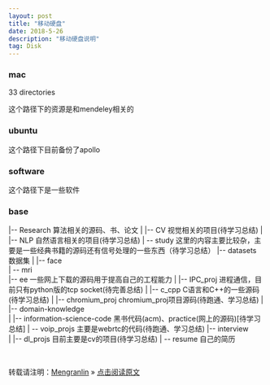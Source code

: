 ```yaml
---
layout: post
title: "移动硬盘"
date: 2018-5-26
description: "移动硬盘说明"
tag: Disk
---
```


### mac

33 directories

这个路径下的资源是和mendeley相关的

### ubuntu

这个路径下目前备份了apollo

### software

这个路径下是一些软件

### base

|-- Research                                 算法相关的源码、书、论文
|   |-- CV                                   视觉相关的项目(待学习总结)
|   |-- NLP                                  自然语言相关的项目(待学习总结)
|   -- study                                 这里的内容主要比较杂，主要是一些经典书籍的源码还有信号处理的一些东西（待学习总结）
|-- datasets                                 数据集
|   |-- face                                 
|   -- mri                                   
|-- ee                                       一些网上下载的源码用于提高自己的工程能力
|   |-- IPC_proj                             进程通信，目前只有python版的tcp socket(待完善总结)
|   |-- c_cpp                                C语言和C++的一些源码(待学习总结)
|   |-- chromium_proj                        chromium_proj项目源码(待跑通、学习总结)
|   |-- domain-knowledge                     
|   |-- information-science-code             黑书代码(acm)、practice(网上的源码)[待学习总结]
|   -- voip_projs                            主要是webrtc的代码(待跑通、学习总结)
|-- interview                                
|   |-- dl_projs                             目前主要是cv的项目(待学习总结)
|   -- resume                                自己的简历



<br>

转载请注明：[Mengranlin](https://lmrshare.github.io) » [点击阅读原文](https://lmrshare.github.io/2015/09/iOS9_Note/)
